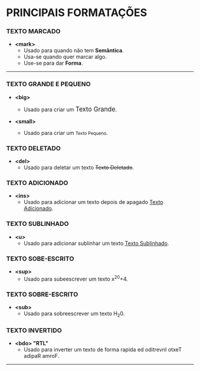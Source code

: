 # PRINCIPAIS FORMATAÇÕES
  
### TEXTO MARCADO
- __&lt;mark&gt;__
  - Usado para quando não tem __Semântica__.
  - Usa-se quando quer marcar algo.
  - Use-se para dar __Forma__.
---

### TEXTO GRANDE E PEQUENO
- __&lt;big&gt;__
  - Usado para criar um <big>Texto Grande</big>.

- __&lt;small&gt;__
  - Usado para criar um <small>Texto Pequeno</small>.

### TEXTO DELETADO
- __&lt;del&gt;__
  - Usado para deletar um texto <del>Texto Deletado</del>.
  
### TEXTO ADICIONADO
- __&lt;ins&gt;__
  - Usado para adicionar um texto depois de apagado <ins>Texto Adicionado</ins>.

### TEXTO SUBLINHADO
- __&lt;u&gt;__
  - Usado para adicionar sublinhar um texto <u>Texto Sublinhado</u>.

### TEXTO SOBE-ESCRITO
- __&lt;sup&gt;__
  - Usado para subeescrever um texto x<sup>20</sup>+4.

### TEXTO SOBRE-ESCRITO
- __&lt;sub&gt;__
  - Usado para sobreescrever um texto H<sub>2</sub>0.
  
### TEXTO INVERTIDO
- __&lt;bdo&gt; "RTL"__
  - Usado para inverter um texto de forma rapida <bdo dir="rtl">Texto Invertido de Forma Rapida</bdo></u>.
---